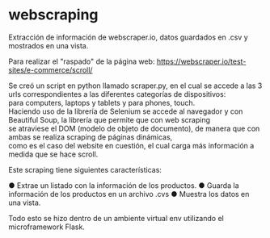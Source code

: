 # webscraping
Extracción de información de webscraper.io, datos guardados en .csv y mostrados en una vista.

Para realizar el "raspado" de la página web: https://webscraper.io/test-sites/e-commerce/scroll/  

Se creó un script en python llamado scraper.py, en el cual se accede a las 3 urls correspondientes a las diferentes categorías de dispositivos:  
para computers, laptops y tablets y para phones, touch.  
Haciendo uso de la librería de Selenium se accede al navegador y con Beautiful Soup, la librería que permite que con web scraping  
se atraviese el DOM (modelo de objeto de documento), de manera que con ambas se realiza scraping de páginas dinámicas,  
como es el caso del website en cuestión, el cual carga más información a medida que se hace scroll.

Este scraping tiene siguientes características:

●	Extrae un listado con la información de los productos.
●	Guarda  la información de los productos en un archivo .cvs
●	Muestra los datos en una vista.

Todo esto se hizo dentro de un ambiente virtual env utilizando el microframework Flask.

